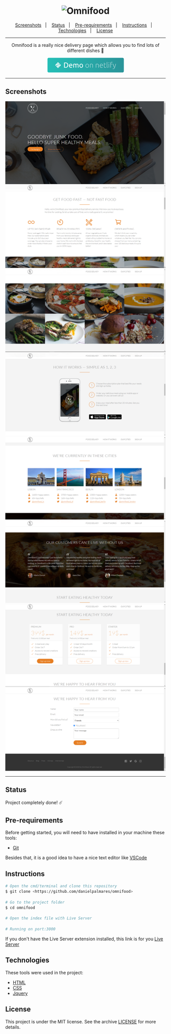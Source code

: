 <h1 align="center">
  <img alt="Omnifood" title="Omnifood" src="https://github.com/danielpalmares/omnifood/blob/master/resources/img/logo-white.png" />
</h1>

<p align="center">
  <a href="#screenshots">Screenshots</a>&nbsp;&nbsp;&nbsp;|&nbsp;&nbsp;&nbsp;
  <a href="#status">Status</a>&nbsp;&nbsp;&nbsp;|&nbsp;&nbsp;&nbsp;
  <a href="#pre-requirements">Pre-requirements</a>&nbsp;&nbsp;&nbsp;|&nbsp;&nbsp;&nbsp;
  <a href="#instructions">Instructions</a>&nbsp;&nbsp;&nbsp;|&nbsp;&nbsp;&nbsp;
  <a href="#technologies">Technologies</a>&nbsp;&nbsp;&nbsp;|&nbsp;&nbsp;&nbsp;
  <a href="#license">License</a>
</p>

---

<p align="center">
  Omnifood is a really nice delivery page which allows you to find lots of different dishes 🥕 
</p>

<p align="center">
  <a href="https://dann-omnifood.netlify.app/" target="_blank">
    <img alt="Demo on Netlify" src="https://github.com/danielpalmares/omnifood/blob/master/.github/demo-on-netlify.png">
  </a>
</p>

---

## Screenshots

![Header](https://github.com/danielpalmares/omnifood/blob/master/.github/omnifood-1.PNG)
![Get food fast section](https://github.com/danielpalmares/omnifood/blob/master/.github/omnifood-2.png)
![Images](https://github.com/danielpalmares/omnifood/blob/master/.github/omnifood-3.png)
![How it works](https://github.com/danielpalmares/omnifood/blob/master/.github/omnifood-4.png)
![Cities](https://github.com/danielpalmares/omnifood/blob/master/.github/omnifood-5.png)
![Customers](https://github.com/danielpalmares/omnifood/blob/master/.github/omnifood-6.png)
![Get started](https://github.com/danielpalmares/omnifood/blob/master/.github/omnifood-7.png)
![Sign up](https://github.com/danielpalmares/omnifood/blob/master/.github/omnifood-8.png)

---

## Status

Project completely done! ☄️

## Pre-requirements

Before getting started, you will need to have installed in your machine these tools: 

- [Git](https://git-scm.com)

Besides that, it is a good idea to have a nice text editor like [VSCode](https://code.visualstudio.com/)

## Instructions

```bash
# Open the cmd/terminal and clone this repository
$ git clone <https://github.com/danielpalmares/omnifood>

# Go to the project folder
$ cd omnifood

# Open the index file with Live Server

# Running on port:3000
```

If you don't have the Live Server extension installed, this link is for you [Live Server](https://marketplace.visualstudio.com/items?itemName=ritwickdey.LiveServer)

## Technologies

These tools were used in the project:

- [HTML](https://developer.mozilla.org/pt-BR/docs/Web/HTML)
- [CSS](https://developer.mozilla.org/pt-BR/docs/Web/CSS)
- [Jquery](https://jquery.com/)

## License

This project is under the MIT license. See the archive [LICENSE](https://github.com/danielpalmares/omnifood/blob/master/LICENSE) for more details.
